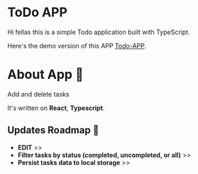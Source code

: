 # ToDo APP 

Hi fellas this is a simple Todo application built with TypeScript.

Here's the demo version of this APP [Todo-APP](https://nitchweather.netlify.app).

# About App 📝

Add and delete tasks

It's written on **React**, **Typescript**.


## Updates Roadmap 📎

* **EDIT** >> 
* **Filter tasks by status (completed, uncompleted, or all)** >> 
* **Persist tasks data to local storage** >>
